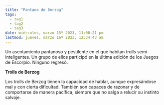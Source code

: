 ```yaml
---
title: "Pantano de Berzog" 
tags:
  - tag1
  - tag2
  - tag3
date: miércoles, marzo 15º 2023, 11:00:21 pm
lastmod: jueves, marzo 16º 2023, 12:34:43 am
---
```


Un asentamiento pantanoso y pestilente en el que habitan trolls semi-inteligentes. Un grupo de ellos participó en la última edición de los Juegos de Escorpio. Ninguno regresó.

**Trolls de Berzog**

Los trolls de Berzog tienen la capacidad de hablar, aunque expresándose mal y con cierta dificultad. También son capaces de razonar y de comportarse de manera pacífica, siempre que no salga a relucir su instinto salvaje.